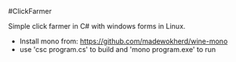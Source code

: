 #ClickFarmer

Simple click farmer in C# with windows forms in Linux.
- Install mono from: https://github.com/madewokherd/wine-mono
- use 'csc program.cs' to build and 'mono program.exe' to run
